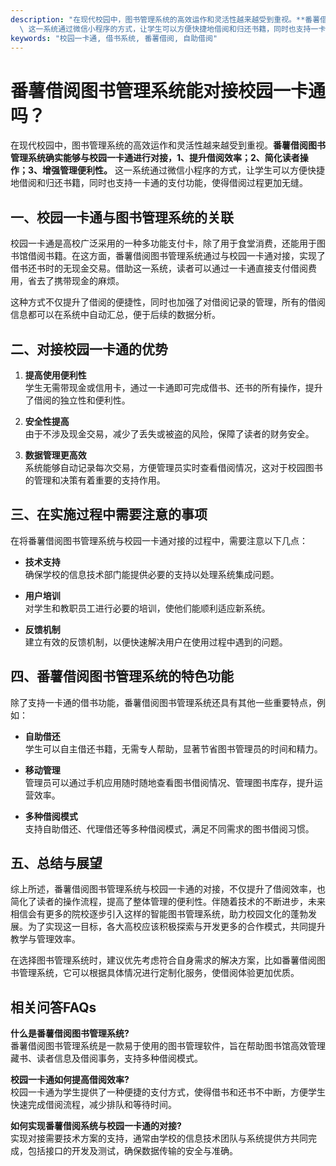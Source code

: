 ```yaml
---
description: "在现代校园中，图书管理系统的高效运作和灵活性越来越受到重视。**番薯借阅图书管理系统确实能够与校园一卡通进行对接，1、提升借阅效率；2、简化读者操作；3、增强管理便利性。**\
  \ 这一系统通过微信小程序的方式，让学生可以方便快捷地借阅和归还书籍，同时也支持一卡通的支付功能，使得借阅过程更加无缝。"
keywords: "校园一卡通, 借书系统, 番薯借阅, 自助借阅"
---
```

# 番薯借阅图书管理系统能对接校园一卡通吗？

在现代校园中，图书管理系统的高效运作和灵活性越来越受到重视。**番薯借阅图书管理系统确实能够与校园一卡通进行对接，1、提升借阅效率；2、简化读者操作；3、增强管理便利性。** 这一系统通过微信小程序的方式，让学生可以方便快捷地借阅和归还书籍，同时也支持一卡通的支付功能，使得借阅过程更加无缝。

## 一、校园一卡通与图书管理系统的关联

校园一卡通是高校广泛采用的一种多功能支付卡，除了用于食堂消费，还能用于图书馆借阅书籍。在这方面，番薯借阅图书管理系统通过与校园一卡通对接，实现了借书还书时的无现金交易。借助这一系统，读者可以通过一卡通直接支付借阅费用，省去了携带现金的麻烦。

这种方式不仅提升了借阅的便捷性，同时也加强了对借阅记录的管理，所有的借阅信息都可以在系统中自动汇总，便于后续的数据分析。

## 二、对接校园一卡通的优势

1. **提高使用便利性**  
   学生无需带现金或信用卡，通过一卡通即可完成借书、还书的所有操作，提升了借阅的独立性和便利性。
   
2. **安全性提高**  
   由于不涉及现金交易，减少了丢失或被盗的风险，保障了读者的财务安全。
   
3. **数据管理更高效**  
   系统能够自动记录每次交易，方便管理员实时查看借阅情况，这对于校园图书的管理和决策有着重要的支持作用。

## 三、在实施过程中需要注意的事项

在将番薯借阅图书管理系统与校园一卡通对接的过程中，需要注意以下几点：

- **技术支持**  
  确保学校的信息技术部门能提供必要的支持以处理系统集成问题。
  
- **用户培训**  
  对学生和教职员工进行必要的培训，使他们能顺利适应新系统。
  
- **反馈机制**  
  建立有效的反馈机制，以便快速解决用户在使用过程中遇到的问题。

## 四、番薯借阅图书管理系统的特色功能

除了支持一卡通的借书功能，番薯借阅图书管理系统还具有其他一些重要特点，例如：

- **自助借还**  
  学生可以自主借还书籍，无需专人帮助，显著节省图书管理员的时间和精力。
  
- **移动管理**  
  管理员可以通过手机应用随时随地查看图书借阅情况、管理图书库存，提升运营效率。
  
- **多种借阅模式**  
  支持自助借还、代理借还等多种借阅模式，满足不同需求的图书借阅习惯。

## 五、总结与展望

综上所述，番薯借阅图书管理系统与校园一卡通的对接，不仅提升了借阅效率，也简化了读者的操作流程，提高了整体管理的便利性。伴随着技术的不断进步，未来相信会有更多的院校逐步引入这样的智能图书管理系统，助力校园文化的蓬勃发展。为了实现这一目标，各大高校应该积极探索与开发更多的合作模式，共同提升教学与管理效率。

在选择图书管理系统时，建议优先考虑符合自身需求的解决方案，比如番薯借阅图书管理系统，它可以根据具体情况进行定制化服务，使借阅体验更加优质。

## 相关问答FAQs

**什么是番薯借阅图书管理系统?**  
番薯借阅图书管理系统是一款易于使用的图书管理软件，旨在帮助图书馆高效管理藏书、读者信息及借阅事务，支持多种借阅模式。

**校园一卡通如何提高借阅效率?**  
校园一卡通为学生提供了一种便捷的支付方式，使得借书和还书不中断，方便学生快速完成借阅流程，减少排队和等待时间。

**如何实现番薯借阅系统与校园一卡通的对接?**  
实现对接需要技术方案的支持，通常由学校的信息技术团队与系统提供方共同完成，包括接口的开发及测试，确保数据传输的安全与准确。
